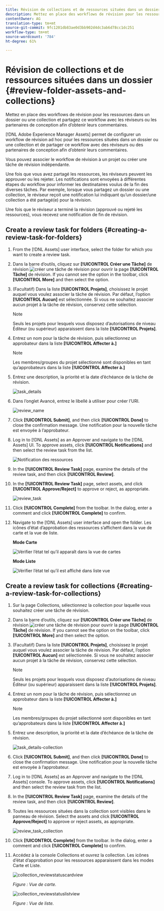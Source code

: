 ```yaml
---
title: Révision de collections et de ressources situées dans un dossier
description: Mettez en place des workflows de révision pour les ressources dans un dossier ou une collection et partagez ce workflow avec les réviseurs ou les partenaires de conception afin d’obtenir leurs commentaires.
contentOwner: AG
translation-type: tm+mt
source-git-commit: 9fc1201db83ae0d3bb902d4dc3ab6d78cc1dc251
workflow-type: tm+mt
source-wordcount: '784'
ht-degree: 61%

---
```



# Révision de collections et de ressources situées dans un dossier {#review-folder-assets-and-collections}

Mettez en place des workflows de révision pour les ressources dans un dossier ou une collection et partagez ce workflow avec les réviseurs ou les partenaires de conception afin d’obtenir leurs commentaires.

[!DNL Adobe Experience Manager Assets] permet de configurer un workflow de révision ad hoc pour les ressources situées dans un dossier ou une collection et de partager ce workflow avec des réviseurs ou des partenaires de conception afin d’obtenir leurs commentaires.

Vous pouvez associer le workflow de révision à un projet ou créer une tâche de révision indépendante.

Une fois que vous avez partagé les ressources, les réviseurs peuvent les approuver ou les rejeter. Les notifications sont envoyées à différentes étapes du workflow pour informer les destinataires voulus de la fin des diverses tâches. Par exemple, lorsque vous partagez un dossier ou une collection, le réviseur reçoit une notification lui indiquant qu’un dossier/une collection a été partagé(e) pour la révision.

Une fois que le réviseur a terminé la révision (approuvé ou rejeté les ressources), vous recevez une notification de fin de révision.

## Create a review task for folders {#creating-a-review-task-for-folders}

1. From the [!DNL Assets] user interface, select the folder for which you want to create a review task.
1. Dans la barre d’outils, cliquez sur **[!UICONTROL Créer une Tâche]** de révision ![créer une tâche](assets/do-not-localize/create-review-task.png) de révision pour ouvrir la page **[!UICONTROL Tâche]** de révision. If you cannot see the option in the toolbar, click **[!UICONTROL More]** and then select the option.

1. (Facultatif) Dans la liste **[!UICONTROL Projets]**, choisissez le projet auquel vous voulez associer la tâche de révision. Par défaut, l’option **[!UICONTROL Aucun]** est sélectionnée. Si vous ne souhaitez associer aucun projet à la tâche de révision, conservez cette sélection.

   >[!NOTE]
   >
   >Seuls les projets pour lesquels vous disposez d’autorisations de niveau Éditeur (ou supérieur) apparaissent dans la liste **[!UICONTROL Projets]**.

1. Entrez un nom pour la tâche de révision, puis sélectionnez un approbateur dans la liste **[!UICONTROL Affecter à.]**

   >[!NOTE]
   >
   >Les membres/groupes du projet sélectionné sont disponibles en tant qu’approbateurs dans la liste **[!UICONTROL Affecter à.]**

1. Entrez une description, la priorité et la date d’échéance de la tâche de révision.

   ![task_details](assets/task_details.png)

1. Dans l’onglet Avancé, entrez le libellé à utiliser pour créer l’URI.

   ![review_name](assets/review_name.png)

1. Click **[!UICONTROL Submit]**, and then click **[!UICONTROL Done]** to close the confirmation message. Une notification pour la nouvelle tâche est envoyée à l’approbateur.
1. Log in to [!DNL Assets] as an Approver and navigate to the [!DNL Assets] UI. To approve assets, click **[!UICONTROL Notifications]** and then select the review task from the list.

   ![Notification des ressources](assets/aemAssetsNotification.png)

1. In the **[!UICONTROL Review Task]** page, examine the details of the review task, and then click **[!UICONTROL Review]**.
1. In the **[!UICONTROL Review Task]** page, select assets, and click **[!UICONTROL Approve/Reject]** to approve or reject, as appropriate.

   ![review_task](assets/review_task.png)

1. Click **[!UICONTROL Complete]** from the toolbar. In the dialog, enter a comment and click  **[!UICONTROL Complete]** to confirm.
1. Navigate to the [!DNL Assets] user interface and open the folder. Les icônes d’état d’approbation des ressources s’affichent dans la vue de carte et la vue de liste.

   **Mode Carte**

   ![Vérifier l’état tel qu’il apparaît dans la vue de cartes](assets/chlimage_1-404.png)

   **Mode Liste**

   ![Vérifier l’état tel qu’il est affiché dans liste vue](assets/review_status_listview.png)

## Create a review task for collections {#creating-a-review-task-for-collections}

1. Sur la page Collections, sélectionnez la collection pour laquelle vous souhaitez créer une tâche de révision.
1. Dans la barre d’outils, cliquez sur **[!UICONTROL Créer une Tâche]** de révision ![créer une tâche](assets/do-not-localize/create-review-task.png) de révision pour ouvrir la page **[!UICONTROL Tâche]** de révision. If you cannot see the option on the toolbar, click **[!UICONTROL More]** and then select the option.

1. (Facultatif) Dans la liste **[!UICONTROL Projets]**, choisissez le projet auquel vous voulez associer la tâche de révision. Par défaut, l’option **[!UICONTROL Aucun]** est sélectionnée. Si vous ne souhaitez associer aucun projet à la tâche de révision, conservez cette sélection.

   >[!NOTE]
   >
   >Seuls les projets pour lesquels vous disposez d’autorisations de niveau Éditeur (ou supérieur) apparaissent dans la liste **[!UICONTROL Projets]**.

1. Entrez un nom pour la tâche de révision, puis sélectionnez un approbateur dans la liste **[!UICONTROL Affecter à.]**

   >[!NOTE]
   >
   >Les membres/groupes du projet sélectionné sont disponibles en tant qu’approbateurs dans la liste **[!UICONTROL Affecter à.]**

1. Entrez une description, la priorité et la date d’échéance de la tâche de révision.

   ![task_details-collection](assets/task_details-collection.png)

1. Click **[!UICONTROL Submit]**, and then click **[!UICONTROL Done]** to close the confirmation message. Une notification pour la nouvelle tâche est envoyée à l’approbateur.
1. Log in to [!DNL Assets] as an Approver and navigate to the [!DNL Assets] console. To approve assets, click **[!UICONTROL Notifications]** and then select the review task from the list.
1. In the **[!UICONTROL Review Task]** page, examine the details of the review task, and then click **[!UICONTROL Review]**.
1. Toutes les ressources situées dans la collection sont visibles dans le panneau de révision. Select the assets and click **[!UICONTROL Approve/Reject]** to approve or reject assets, as appropriate.

   ![review_task_collection](assets/review_task_collection.png)

1. Click **[!UICONTROL Complete]** from the toolbar. In the dialog, enter a comment and click **[!UICONTROL Complete]** to confirm.
1. Accédez à la console Collections et ouvrez la collection. Les icônes d’état d’approbation pour les ressources apparaissent dans les modes Carte et Liste.

   ![collection_reviewstatuscardview](assets/collection_reviewstatuscardview.png)

   *Figure : Vue de carte.*

   ![collection_reviewstatuslistview](assets/collection_reviewstatuslistview.png)

   *Figure : Vue de liste.*
